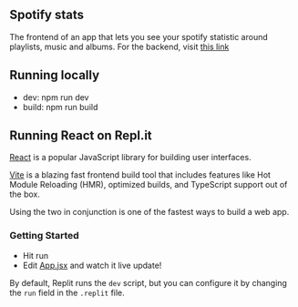 ## Spotify stats

The frontend of an app that lets you see your spotify statistic around playlists, music and albums.
For the backend, visit [this link](https://github.com/androso/spotify_app-bk)

## Running locally
- dev: npm run dev
- build: npm run build

## Running React on Repl.it

[React](https://reactjs.org/) is a popular JavaScript library for building user interfaces.

[Vite](https://vitejs.dev/) is a blazing fast frontend build tool that includes features like Hot Module Reloading (HMR), optimized builds, and TypeScript support out of the box.

Using the two in conjunction is one of the fastest ways to build a web app.

### Getting Started
- Hit run
- Edit [App.jsx](#src/App.jsx) and watch it live update!

By default, Replit runs the `dev` script, but you can configure it by changing the `run` field in the `.replit` file.
